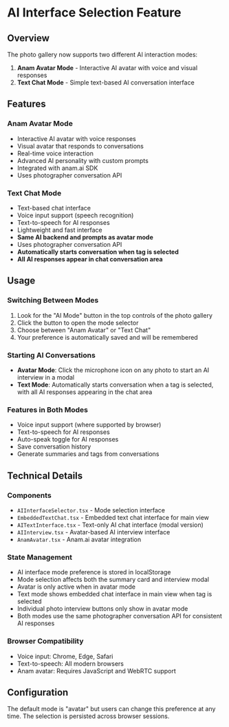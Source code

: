 
# AI Interface Selection Feature

## Overview

The photo gallery now supports two different AI interaction modes:

1. **Anam Avatar Mode** - Interactive AI avatar with voice and visual responses
2. **Text Chat Mode** - Simple text-based AI conversation interface

## Features

### Anam Avatar Mode
- Interactive AI avatar with voice responses
- Visual avatar that responds to conversations
- Real-time voice interaction
- Advanced AI personality with custom prompts
- Integrated with anam.ai SDK
- Uses photographer conversation API

### Text Chat Mode
- Text-based chat interface
- Voice input support (speech recognition)
- Text-to-speech for AI responses
- Lightweight and fast interface
- **Same AI backend and prompts as avatar mode**
- Uses photographer conversation API
- **Automatically starts conversation when tag is selected**
- **All AI responses appear in chat conversation area**

## Usage

### Switching Between Modes
1. Look for the "AI Mode" button in the top controls of the photo gallery
2. Click the button to open the mode selector
3. Choose between "Anam Avatar" or "Text Chat"
4. Your preference is automatically saved and will be remembered

### Starting AI Conversations
- **Avatar Mode**: Click the microphone icon on any photo to start an AI interview in a modal
- **Text Mode**: Automatically starts conversation when a tag is selected, with all AI responses appearing in the chat area

### Features in Both Modes
- Voice input support (where supported by browser)
- Text-to-speech for AI responses
- Auto-speak toggle for AI responses
- Save conversation history
- Generate summaries and tags from conversations

## Technical Details

### Components
- `AIInterfaceSelector.tsx` - Mode selection interface
- `EmbeddedTextChat.tsx` - Embedded text chat interface for main view
- `AITextInterface.tsx` - Text-only AI chat interface (modal version)
- `AIInterview.tsx` - Avatar-based AI interview interface
- `AnamAvatar.tsx` - Anam.ai avatar integration

### State Management
- AI interface mode preference is stored in localStorage
- Mode selection affects both the summary card and interview modal
- Avatar is only active when in avatar mode
- Text mode shows embedded chat interface in main view when tag is selected
- Individual photo interview buttons only show in avatar mode
- Both modes use the same photographer conversation API for consistent AI responses

### Browser Compatibility
- Voice input: Chrome, Edge, Safari
- Text-to-speech: All modern browsers
- Anam avatar: Requires JavaScript and WebRTC support

## Configuration

The default mode is "avatar" but users can change this preference at any time. The selection is persisted across browser sessions. 